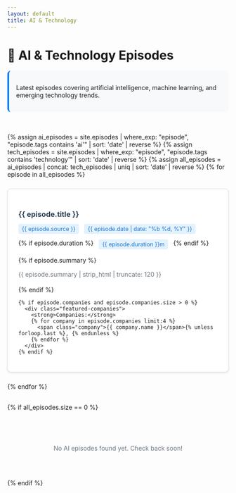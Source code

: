 ```yaml
---
layout: default
title: AI & Technology
---
```


# 🤖 AI & Technology Episodes

<div class="category-description">
  <p>Latest episodes covering artificial intelligence, machine learning, and emerging technology trends.</p>
</div>

<div class="episodes-grid">
{% assign ai_episodes = site.episodes | where_exp: "episode", "episode.tags contains 'ai'" | sort: 'date' | reverse %}
{% assign tech_episodes = site.episodes | where_exp: "episode", "episode.tags contains 'technology'" | sort: 'date' | reverse %}
{% assign all_episodes = ai_episodes | concat: tech_episodes | uniq | sort: 'date' | reverse %}
{% for episode in all_episodes %}
  <div class="episode-card">
    <h3><a href="{{ episode.url }}">{{ episode.title }}</a></h3>
    <div class="episode-meta">
      <span class="source">{{ episode.source }}</span>
      <span class="date">{{ episode.date | date: "%b %d, %Y" }}</span>
      {% if episode.duration %}
        <span class="duration">{{ episode.duration }}m</span>
      {% endif %}
    </div>
    {% if episode.summary %}
      <p class="episode-excerpt">{{ episode.summary | strip_html | truncate: 120 }}</p>
    {% endif %}

    {% if episode.companies and episode.companies.size > 0 %}
      <div class="featured-companies">
        <strong>Companies:</strong>
        {% for company in episode.companies limit:4 %}
          <span class="company">{{ company.name }}</span>{% unless forloop.last %}, {% endunless %}
        {% endfor %}
      </div>
    {% endif %}
  </div>
{% endfor %}
</div>

{% if all_episodes.size == 0 %}
<div class="no-episodes">
  <p>No AI episodes found yet. Check back soon!</p>
</div>
{% endif %}

<style>
.category-description {
  background: #f8f9fa;
  padding: 1rem;
  border-radius: 0.5rem;
  margin-bottom: 2rem;
  border-left: 4px solid #007bff;
}

.episodes-grid {
  display: grid;
  grid-template-columns: repeat(auto-fill, minmax(300px, 1fr));
  gap: 1.5rem;
  padding: 1rem 0;
}

.episode-card {
  background: white;
  border: 1px solid #dee2e6;
  border-radius: 0.5rem;
  padding: 1.5rem;
  box-shadow: 0 2px 4px rgba(0,0,0,0.1);
}

.episode-card h3 {
  margin-bottom: 0.75rem;
}

.episode-card h3 a {
  color: #2c3e50;
  text-decoration: none;
}

.episode-meta {
  display: flex;
  gap: 0.75rem;
  margin-bottom: 1rem;
  flex-wrap: wrap;
}

.episode-meta span {
  background: #e3f2fd;
  color: #1976d2;
  padding: 0.25rem 0.5rem;
  border-radius: 0.25rem;
  font-size: 0.8rem;
}

.episode-excerpt {
  color: #6c757d;
  margin-bottom: 1rem;
  line-height: 1.4;
}

.featured-companies {
  font-size: 0.9rem;
  color: #495057;
}

.company {
  background: #e9ecef;
  padding: 0.2rem 0.4rem;
  border-radius: 0.25rem;
  font-weight: 500;
}

.no-episodes {
  text-align: center;
  padding: 3rem 1rem;
  color: #6c757d;
}

@media (max-width: 768px) {
  .episodes-grid {
    grid-template-columns: 1fr;
    gap: 1rem;
    padding: 0;
  }

  .episode-card {
    padding: 1rem;
  }
}
</style>